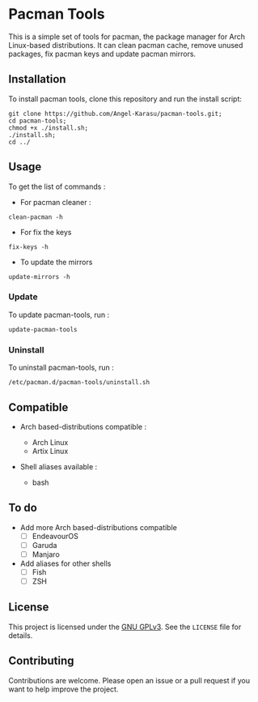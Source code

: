 # Pacman Tools

This is a simple set of tools for pacman, the package manager for Arch Linux-based distributions. It can clean pacman cache, remove unused packages, fix pacman keys and update pacman mirrors.

## Installation

To install pacman tools, clone this repository and run the install script:

```shell
git clone https://github.com/Angel-Karasu/pacman-tools.git;
cd pacman-tools;
chmod +x ./install.sh;
./install.sh;
cd ../
```

## Usage
To get the list of commands :
- For pacman cleaner :
```shell
clean-pacman -h
```
- For fix the keys
```shell
fix-keys -h
```
- To update the mirrors
```shell
update-mirrors -h
```

### Update

To update pacman-tools, run :
```shell
update-pacman-tools
```

### Uninstall

To uninstall pacman-tools, run :
```shell
/etc/pacman.d/pacman-tools/uninstall.sh
```

## Compatible

- Arch based-distributions compatible : 
  - Arch Linux
  - Artix Linux

- Shell aliases available :
  - bash

## To do

- Add more Arch based-distributions compatible
  - [ ] EndeavourOS
  - [ ] Garuda
  - [ ] Manjaro
  
- Add aliases for other shells
  - [ ] Fish
  - [ ] ZSH

## License

This project is licensed under the [GNU GPLv3](https://choosealicense.com/licenses/gpl-3.0/). See the `LICENSE` file for details.

## Contributing

Contributions are welcome. Please open an issue or a pull request if you want to help improve the project.
